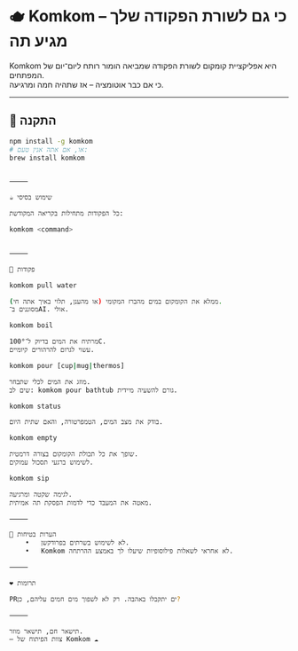 # 🫖 Komkom – כי גם לשורת הפקודה שלך מגיע תה

Komkom היא אפליקציית קומקום לשורת הפקודה שמביאה הומור רותח ליום־יום של המפתחים.  
כי אם כבר אוטומציה – אז שתהיה חמה ומרגיעה.

---

## 🔧 התקנה

```bash
npm install -g komkom
# או, אם אתה אנין טעם:
brew install komkom


⸻

☕ שימוש בסיסי

כל הפקודות מתחילות בקריאה המקודשת:

komkom <command>


⸻

🧪 פקודות

komkom pull water

ממלא את הקומקום במים מהברז המקומי (או מהענן, תלוי באיך אתה חי).
מסוננים ב־AI. אולי.

komkom boil

מרתיח את המים בדיוק ל־100°C.
עשוי לגרום להרהורים קיומיים.

komkom pour [cup|mug|thermos]

מוזג את המים לכלי שתבחר.
שים לב: komkom pour bathtub גורם להשעיה מיידית.

komkom status

בודק את מצב המים, הטמפרטורה, והאם שתית היום.

komkom empty

שופך את כל תכולת הקומקום בצורה דרמטית.
לשימוש ברגעי תסכול עמוקים.

komkom sip

לגימה שקטה ומרגיעה.
מאטה את המעבד כדי לדמות הפסקת תה אמיתית.

⸻

🛑 הערות בטיחות
	•	לא לשימוש בשרתים בפרודקשן.
	•	Komkom לא אחראי לשאלות פילוסופיות שיעלו לך באמצע ההרתחה.

⸻

❤️ תרומות

PRים יתקבלו באהבה. רק לא לשפוך מים חמים עליהם, כן?

⸻

תישאר חם, תישאר מוזר.
– צוות הפיתוח של Komkom ☁️

